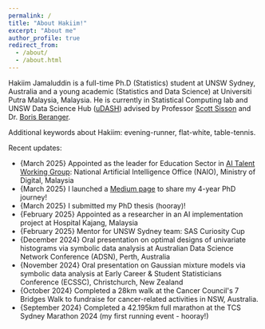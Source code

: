 ```yaml
---
permalink: /
title: "About Hakiim!"
excerpt: "About me"
author_profile: true
redirect_from: 
  - /about/
  - /about.html
---
```


Hakiim Jamaluddin is a full-time Ph.D (Statistics) student at UNSW Sydney, Australia and a young academic (Statistics and Data Science) at Universiti Putra Malaysia, Malaysia. He is currently in Statistical Computing lab and UNSW Data Science Hub ([uDASH](https://www.science.unsw.edu.au/engagement/data-science-hub)) advised by Professor [Scott Sisson](https://web.maths.unsw.edu.au/~scott/Welcome.html) and Dr. [Boris Beranger](https://www.borisberanger.com).


Additional keywords about Hakiim: evening-runner, flat-white, table-tennis.

Recent updates:
* {March 2025} Appointed as the leader for Education Sector in [AI Talent Working Group](https://ai.gov.my/media/news-details/14022025_PRESS_RELEASE_NAIO_ENGAGES_STAKEHOLDERS_TO_SHAPE_MALAYSIA%E2%80%99S_AI_LANDSCAPE.pdf): National Artificial Intelligence Office (NAIO), Ministry of Digital, Malaysia
* {March 2025} I launched a [Medium page](https://hakiimjamaluddin.medium.com/) to share my 4-year PhD journey!
* {March 2025} I submitted my PhD thesis (hooray)!
* {February 2025} Appointed as a researcher in an AI implementation project at Hospital Kajang, Malaysia
* {February 2025} Mentor for UNSW Sydney team: SAS Curiosity Cup
* {December 2024} Oral presentation on optimal designs of univariate histograms via symbolic data analysis at Australian Data Science Network Conference (ADSN), Perth, Australia
* {November 2024} Oral presentation on Gaussian mixture models via symbolic data analysis at Early Career & Student Statisticians Conference (ECSSC), Christchurch, New Zealand
* {October 2024} Completed a 28km walk at the Cancer Council's 7 Bridges Walk to fundraise for cancer-related activities in NSW, Australia.
* {September 2024} Completed a 42.195km full marathon at the TCS Sydney Marathon 2024 (my first running event - hooray!)
